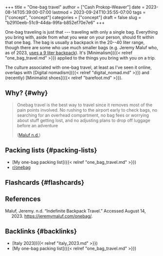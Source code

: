 +++
title = "One-bag travel"
author = ["Cash Prokop-Weaver"]
date = 2023-08-14T05:39:00-07:00
lastmod = 2023-09-24T10:35:55-07:00
tags = ["concept", "concept"]
categories = ["concept"]
draft = false
slug = "b2910eeb-51c9-44da-99fa-b852ef70e7e6"
+++

One-bag traveling is just that --- traveling with only a single bag. Everything you bring with, aside from what you wear on your person, should fit within that one bag. The bag is usually a backpack in the 20--40 liter range, though there are some who use much smaller bags (e.g. Jeremy Maluf who, as of 2023, [uses a 9 liter backpack](https://jeremymaluf.com/onebag/)). It's [Minimalism]({{< relref "one_bag_travel.md" >}}) applied to the things you bring with you on a trip.

The culture associated with one-bag travel, at least as I've seen it online, overlaps with [Digital nomadism]({{< relref "digital_nomad.md" >}}) and (recently) [Minimalist shoes]({{< relref "barefoot.md" >}}).


## Why? {#why}

> Onebag travel is the best way to travel since it removes most of the pain points involved. No rushing to the airport early to check bags, no searching for an overhead compartment, no bag fees or worrying about stuff getting lost, and no adjusting plans to drop off luggage before an adventure
>
> (<a href="#citeproc_bib_item_1">Maluf n.d.</a>)


## Packing lists {#packing-lists}

-   [My one-bag packing list]({{< relref "one_bag_travel.md" >}})
-   [r/onebag](https://reddit.com//r/onebag)


## Flashcards {#flashcards}

## References

<style>.csl-entry{text-indent: -1.5em; margin-left: 1.5em;}</style><div class="csl-bib-body">
  <div class="csl-entry"><a id="citeproc_bib_item_1"></a>Maluf, Jeremy. n.d. “Indefinite Backpack Travel.” Accessed August 14, 2023. <a href="https://jeremymaluf.com/onebag/">https://jeremymaluf.com/onebag/</a>.</div>
</div>


## Backlinks {#backlinks}

-   [Italy 2023]({{< relref "italy_2023.md" >}})
-   [My one-bag packing list]({{< relref "one_bag_travel.md" >}})
